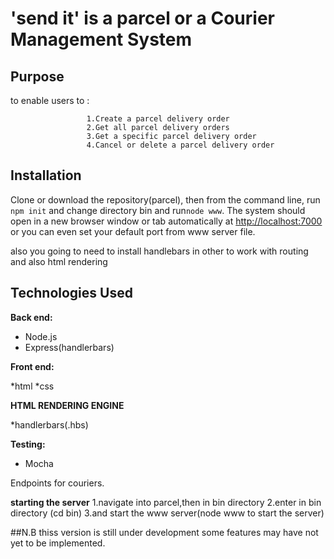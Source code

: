 # 'send it' is a parcel or a Courier Management System

## Purpose

to enable users to :

                     1.Create a parcel delivery order 
                     2.Get all parcel delivery orders
                     3.Get a specific parcel delivery order 
                     4.Cancel or delete a parcel delivery order 
## Installation

Clone or download the repository(parcel), then from the command line, run `npm init` and change directory bin and run`node www`. The system should open in a new browser window or tab automatically at <http://localhost:7000> or you can even set your default port from www server file.


also you going to need to install handlebars in other to work with routing and also html rendering
## Technologies Used

**Back end:**

* Node.js
* Express(handlerbars)

**Front end:**

*html
*css

**HTML RENDERING ENGINE**

*handlerbars(.hbs)

**Testing:**

* Mocha



Endpoints for couriers.


**starting the server**
1.navigate into parcel,then in bin directory
2.enter in bin directory (cd bin)
3.and start the www server(node www to start the server)

##N.B thiss version is still under development some features may have not yet to be implemented.
